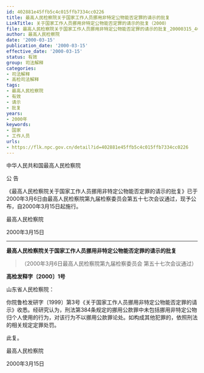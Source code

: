 ```yaml
---
id: 402881e45ffb5c4c015ffb7334cc0226
title: 最高人民检察院关于国家工作人员挪用非特定公物能否定罪的请示的批复
LinkTitle: 关于国家工作人员挪用非特定公物能否定罪的请示的批复（2000）
file: 最高人民检察院关于国家工作人员挪用非特定公物能否定罪的请示的批复_20000315_402881e45ffb5c4c015ffb7334cc0226.docx
author: 最高人民检察院
date: '2000-03-15'
publication_date: '2000-03-15'
effective_date: '2000-03-15'
status: 有效
group: 司法解释
categories:
- 司法解释
- 高检司法解释
tags:
- 最高人民检察院
- 有效
- 请示
- 批复
years:
- 2000年
keywords:
- 国家
- 工作人员
urls:
- https://flk.npc.gov.cn/detail?id=402881e45ffb5c4c015ffb7334cc0226
---
```


中华人民共和国最高人民检察院

公 告

《最高人民检察院关于国家工作人员挪用非特定公物能否定罪的请示的批复》已于2000年3月6日由最高人民检察院第九届检察委员会第五十七次会议通过，现予公布，自2000年3月15日起施行。

最高人民检察院

2000年3月15日

---

**最高人民检察院关于国家工作人员挪用非特定公物能否定罪的请示的批复**

> （2000年3月6日最高人民检察院第九届检察委员会
> 第五十七次会议通过）

**高检发释字〔2000〕1号**

山东省人民检察院：

你院鲁检发研字〔1999〕第3号《关于国家工作人员挪用非特定公物能否定罪的请示》收悉。经研究认为，刑法第384条规定的挪用公款罪中未包括挪用非特定公物归个人使用的行为，对该行为不以挪用公款罪论处。如构成其他犯罪的，依照刑法的相关规定定罪处罚。

此复。

最高人民检察院

2000年3月15日
